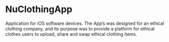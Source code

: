 # NuClothingApp
Application for iOS software devices. The App’s was designed for an ethical clothing company, and its purpose was to provide a platform for ethical clothes users to upload, share and swap ethical clothing items.

